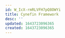 ```yaml
---
id: W_IcX-rmRLVFH7pQ8OWYi
title: Cynefin Framework
desc: ''
updated: 1643723096365
created: 1643723096365
---
```


